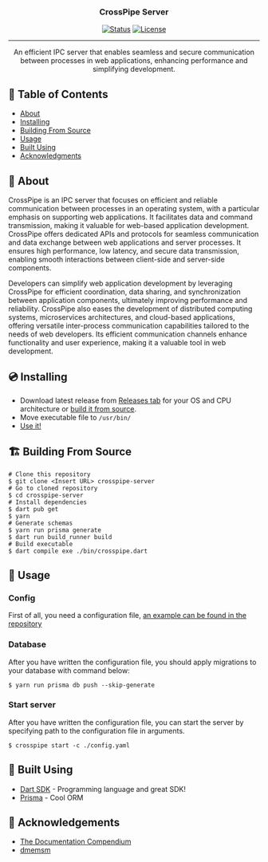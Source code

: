 <h3 align="center">CrossPipe Server</h3>

<div align="center">

[![Status](https://img.shields.io/badge/status-active-success.svg)]()
[![License](https://img.shields.io/badge/license-MIT-blue.svg)](/LICENSE)

</div>

---

<p align="center"> An efficient IPC server that enables seamless and secure communication between processes in web applications, enhancing performance and simplifying development.
    <br> 
</p>

## 📝 Table of Contents

- [About](#about)
- [Installing](#installing)
- [Building From Source](#building_from_source)
- [Usage](#usage)
- [Built Using](#built_using)
- [Acknowledgments](#acknowledgement)

## 🧐 About <a name = "about"></a>

CrossPipe is an IPC server that focuses on efficient and reliable communication between processes in an operating
system, with a particular emphasis on supporting web applications. It facilitates data and command transmission, making
it valuable for web-based application development. CrossPipe offers dedicated APIs and protocols for seamless
communication and data exchange between web applications and server processes. It ensures high performance, low latency,
and secure data transmission, enabling smooth interactions between client-side and server-side components.

Developers can simplify web application development by leveraging CrossPipe for efficient coordination, data sharing,
and synchronization between application components, ultimately improving performance and reliability. CrossPipe also
eases the development of distributed computing systems, microservices architectures, and cloud-based applications,
offering versatile inter-process communication capabilities tailored to the needs of web developers. Its efficient
communication channels enhance functionality and user experience, making it a valuable tool in web development.

## 💿 Installing <a name = "installing"></a>

- Download latest release from [Releases tab]() for your OS and CPU architecture
  or [build it from source](#building_from_source).
- Move executable file to `/usr/bin/`
- [Use it!](#usage)

## 🏗️ Building From Source <a name = "building_from_source"></a>

```shell
# Clone this repository
$ git clone <Insert URL> crosspipe-server
# Go to cloned repository
$ cd crosspipe-server
# Install dependencies
$ dart pub get
$ yarn
# Generate schemas
$ yarn run prisma generate
$ dart run build_runner build
# Build executable
$ dart compile exe ./bin/crosspipe.dart
```

## 🎈 Usage <a name="usage"></a>

### Config

First of all, you need a configuration file, [an example can be found in the repository](./config.example.yaml)

### Database

After you have written the configuration file, you should apply migrations to your database with command below:

```shell
$ yarn run prisma db push --skip-generate
```

### Start server

After you have written the configuration file, you can start the server by specifying path to the configuration file in
arguments.

```shell
$ crosspipe start -c ./config.yaml
```

## 🧰 Built Using <a name = "built_using"></a>

- [Dart SDK](https://dart.dev/) - Programming language and great SDK!
- [Prisma](https://prisma.io) - Cool ORM

## 🤝 Acknowledgements <a name = "acknowledgement"></a>

- [The Documentation Compendium](https://github.com/kylelobo/The-Documentation-Compendium)
- [dmemsm](https://github.com/code-debug228) 
